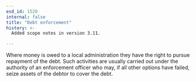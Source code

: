 ```yaml
---
esd_id: 1520
internal: false
title: "Debt enforcement"
history: >-
  Added scope notes in version 3.11.

---
```


Where money is owed to a local administration they have the right to pursue repayment of the debt.  Such activities are usually carried out under the authority of an enforcement officer who may, if all other options have failed, seize assets of the debtor to cover the debt.

